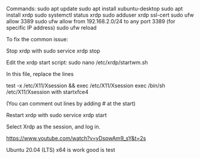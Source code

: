 Commands: 
sudo apt update 
sudo apt install xubuntu-desktop 
sudo apt install xrdp 
sudo systemctl status xrdp 
sudo adduser xrdp ssl-cert 
sudo ufw allow 3389 
sudo ufw allow from 192.168.2.0/24 to any port 3389 (for specific IP address) 
sudo ufw reload 

To fix the common issue: 

Stop xrdp with sudo service xrdp stop 

Edit the xrdp start script: sudo nano /etc/xrdp/startwm.sh 

In this file, replace the lines 

test -x /etc/X11/Xsession && exec /etc/X11/Xsession 
exec /bin/sh /etc/X11/Xsession 
with startxfce4 

(You can comment out lines by adding # at the start)

 Restart xrdp with sudo service xrdp start 

Select Xrdp as the session, and log in.



https://www.youtube.com/watch?v=yDspwAm9_sY&t=2s

Ubuntu 20.04 (LTS) x64 is work good is test

